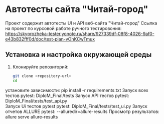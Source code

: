 # Автотесты сайта "Читай-город" 

Проект содержит автотесты UI и API веб-сайта "Читай-город" 
Ссылка на проект по курсовой работе ручного тестировония:
https://skyprozheka-tester.yonote.ru/share/927339df-08f8-4026-9af0-e43b832fff0d/doc/test-plan-vOhKCwTmux

##  Установка и настройка окружающей среды

1. Клонируйте репозиторий:
   ```bash
   git clone <repository-url>
   cd 
   
установите зависимости: pip install -r requirements.txt
Запуск всех тестов pytest: DiploM_Final/tests
Запуск API тестов pytest: DiploM_Final/tests/test_api.py   
Запуск Ui тестов pytest pytest: DiploM_Final/tests/test_ui.py
Запуск отчетов ALLURE  pytest: --alluredir=allure-results
Просмотр результатов: allure serve allure-results